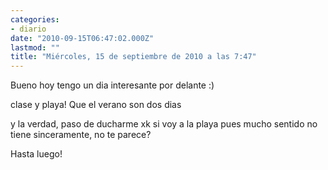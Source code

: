 ```yaml
---
categories:
- diario
date: "2010-09-15T06:47:02.000Z"
lastmod: ""
title: "Miércoles, 15 de septiembre de 2010 a las 7:47"
---
```


Bueno hoy tengo un dia interesante por delante :)

clase y playa! Que el verano son dos dias

y la verdad, paso de ducharme xk si voy a la playa pues mucho sentido no tiene sinceramente, no te parece?

Hasta luego!